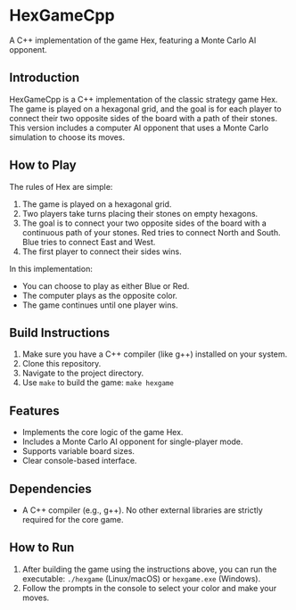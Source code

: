 # HexGameCpp
A C++ implementation of the game Hex, featuring a Monte Carlo AI opponent.

## Introduction

HexGameCpp is a C++ implementation of the classic strategy game Hex.  The game is played on a hexagonal grid, and the goal is for each player to connect their two opposite sides of the board with a path of their stones. This version includes a computer AI opponent that uses a Monte Carlo simulation to choose its moves.

## How to Play

The rules of Hex are simple:

1. The game is played on a hexagonal grid.
2. Two players take turns placing their stones on empty hexagons.
3. The goal is to connect your two opposite sides of the board with a continuous path of your stones.  Red tries to connect North and South. Blue tries to connect East and West.
4. The first player to connect their sides wins.

In this implementation:

* You can choose to play as either Blue or Red.
* The computer plays as the opposite color.
* The game continues until one player wins.

## Build Instructions

1. Make sure you have a C++ compiler (like g++) installed on your system.
2. Clone this repository.
3. Navigate to the project directory.
4. Use `make` to build the game: `make hexgame`

## Features

* Implements the core logic of the game Hex.
* Includes a Monte Carlo AI opponent for single-player mode.
* Supports variable board sizes.
* Clear console-based interface.

## Dependencies

* A C++ compiler (e.g., g++).  No other external libraries are strictly required for the core game.

## How to Run

1. After building the game using the instructions above, you can run the executable: `./hexgame` (Linux/macOS) or `hexgame.exe` (Windows).
2. Follow the prompts in the console to select your color and make your moves.
